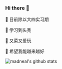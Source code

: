 ### Hi there 👋

<!--
**jjpaifyh/jjpaifyh** is a ✨ _special_ ✨ repository because its `README.md` (this file) appears on your GitHub profile.

Here are some ideas to get you started:

- 🔭 I’m currently working on ...
- 🌱 I’m currently learning ...
- 👯 I’m looking to collaborate on ...
- 🤔 I’m looking for help with ...
- 💬 Ask me about ...
- 📫 How to reach me: ...
- 😄 Pronouns: ...
- ⚡ Fun fact: ...
-->

🔭 目前除以大四实习期

🌱 学习到头秃

👯 又菜又爱玩

🤔 希望我能越来越好

![madneal's github stats](https://github-readme-stats.vercel.app/api?username=jjpaifyh&show_icons=true&theme=radical) 
